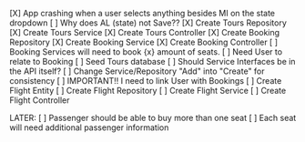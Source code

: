 ﻿[X] App crashing when a user selects anything besides MI on the state dropdown
[ ] Why does AL (state) not Save??
[X] Create Tours Repository
[X] Create Tours Service
[X] Create Tours Controller
[X] Create Booking Repository
[X] Create Booking Service
[X] Create Booking Controller
[ ] Booking Services will need to book {x} amount of seats.
[ ] Need User to relate to Booking
[ ] Seed Tours database
[ ] Should Service Interfaces be in the API itself?
[ ] Change Service/Repository "Add" into "Create" for consistency
[ ] IMPORTANT!! I need to link User with Bookings
[ ] Create Flight Entity
[ ] Create Flight Repository
[ ] Create Flight Service
[ ] Create Flight Controller



LATER:
[ ] Passenger should be able to buy more than one seat
[ ] Each seat will need additional passenger information

